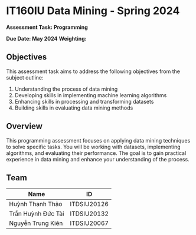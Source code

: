 # IT160IU Data Mining - Spring 2024
**Assessment Task: Programming**
  
**Due Date: May 2024**
**Weighting:**

## Objectives
This assessment task aims to address the following objectives from the subject outline:

1. Understanding the process of data mining
2. Developing skills in implementing machine learning algorithms
3. Enhancing skills in processing and transforming datasets
4. Building skills in evaluating data mining methods
## Overview
This programming assessment focuses on applying data mining techniques to solve specific tasks. You will be working with datasets, implementing algorithms, and evaluating their performance. The goal is to gain practical experience in data mining and enhance your understanding of the process.
## Team 

| Name  | ID |
| ------------- | ------------- |
| Huỳnh Thanh Thảo  | ITDSIU20126  |
| Trần Huỳnh Đức Tài  | ITDSIU20132  |
| Nguyễn Trung Kiên	 | ITDSIU20067  |
